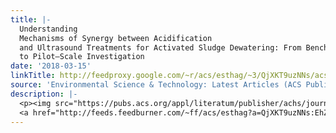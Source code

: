 ```yaml
---
title: |-
  Understanding
  Mechanisms of Synergy between Acidification
  and Ultrasound Treatments for Activated Sludge Dewatering: From Bench
  to Pilot–Scale Investigation
date: '2018-03-15'
linkTitle: http://feedproxy.google.com/~r/acs/esthag/~3/QjXKT9uzNNs/acs.est.8b00310
source: 'Environmental Science & Technology: Latest Articles (ACS Publications)'
description: |-
  <p><img src="https://pubs.acs.org/appl/literatum/publisher/achs/journals/content/esthag/0/esthag.ahead-of-print/acs.est.8b00310/20180315/images/medium/es-2018-003105_0008.gif" alt="TOC Graphic"/></p><div><cite>Environmental Science & Technology</cite></div><div>DOI: 10.1021/acs.est.8b00310</div><div class="feedflare">
  <a href="http://feeds.feedburner.com/~ff/acs/esthag?a=QjXKT9uzNNs:EhZZ33-3OXI:yIl2AUoC8zA"><img src="http://feeds.feedburner.com/~ff/acs/esthag?d=yIl2AUoC8zA" border="0"></img></a>
---
```


